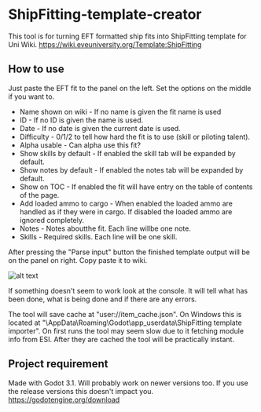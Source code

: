 # ShipFitting-template-creator

This tool is for turning EFT formatted ship fits into ShipFitting template for Uni Wiki.
https://wiki.eveuniversity.org/Template:ShipFitting

## How to use

Just paste the EFT fit to the panel on the left. Set the options on the middle if you want to.
* Name shown on wiki - If no name is given the fit name is used
* ID - If no ID is given the name is used.
* Date - If no date is given the current date is used.
* Difficulty - 0/1/2 to tell how hard the fit is to use (skill or piloting talent).
* Alpha usable - Can alpha use this fit?
* Show skills by default - If enabled the skill tab will be expanded by default.
* Show notes by default - If enabled the notes tab will be expanded by default.
* Show on TOC - If enabled the fit will have entry on the table of contents of the page.
* Add loaded ammo to cargo - When enabled the loaded ammo are handled as if they were in cargo. If disabled the loaded ammo are ignored completely.
* Notes - Notes aboutthe fit. Each line willbe one note.
* Skills - Required skills. Each line will be one skill.

After pressing the "Parse input" button the finished template output will be on the panel on right. Copy paste it to wiki.

![alt text](https://i.imgur.com/acWhLH5.png "View on the tool")

If something doesn't seem to work look at the console. It will tell what has been done, what is being done and if there are any errors.

The tool will save cache at "user://item_cache.json". On Windows this is located at "\AppData\Roaming\Godot\app_userdata\ShipFitting template importer". On first runs the tool may seem slow due to it fetching module info from ESI. After they are cached the tool will be practically instant.

## Project requirement
Made with Godot 3.1. Will probably work on newer versions too. If you use the release versions this doesn't impact you.
https://godotengine.org/download
